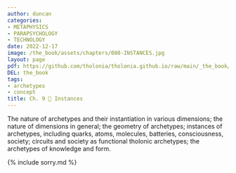 ```yaml
---
author: duncan
categories:
- METAPHYSICS
- PARAPSYCHOLOGY
- TECHNOLOGY
date: 2022-12-17
image: /the_book/assets/chapters/080-INSTANCES.jpg
layout: page
pdf: https://github.com/tholonia/tholonia.github.io/raw/main/_the_book/assets/chapters/080-INSTANCES.pdf
DEL: the_book
tags:
- archetypes
- concept
title: Ch. 9 📜 Instances
---
```


The nature of archetypes and their instantiation in various dimensions; the nature of dimensions in general; the geometry of archetypes; instances of archetypes, including quarks, atoms, molecules, batteries, consciousness, society; circuits and society as functional tholonic archetypes;  the archetypes of knowledge and form.

<!--more-->

{% include sorry.md %}